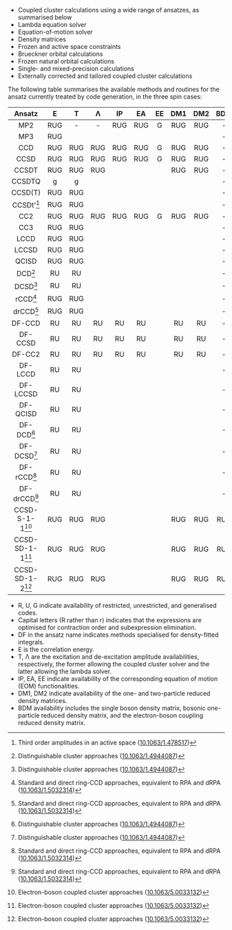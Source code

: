 - Coupled cluster calculations using a wide range of ansatzes, as summarised below
- Lambda equation solver
- Equation-of-motion solver
- Density matrices
- Frozen and active space constraints
- Brueckner orbital calculations
- Frozen natural orbital calculations
- Single- and mixed-precision calculations
- Externally corrected and tailored coupled cluster calculations

The following table summarises the available methods and routines for the ansatz currently treated by code generation, in the three spin cases:

| Ansatz          |   E   |   T   |   Λ   |  IP   |  EA   |  EE   |  DM1  |  DM2  |  BDM  |
| :-------------: | :---: | :---: | :---: | :---: | :---: | :---: | :---: | :---: | :---: |
| MP2             |  RUG  |   -   |   -   |  RUG  |  RUG  |   G   |  RUG  |  RUG  |   -   |
| MP3             |  RUG  |       |       |       |       |       |       |       |   -   |
| CCD             |  RUG  |  RUG  |  RUG  |  RUG  |  RUG  |   G   |  RUG  |  RUG  |   -   |
| CCSD            |  RUG  |  RUG  |  RUG  |  RUG  |  RUG  |   G   |  RUG  |  RUG  |   -   |
| CCSDT           |  RUG  |  RUG  |  RUG  |       |       |       |  RUG  |  RUG  |   -   |
| CCSDTQ          |   g   |   g   |       |       |       |       |       |       |   -   |
| CCSD(T)         |  RUG  |  RUG  |       |       |       |       |       |       |   -   |
| CCSDt'[^1]      |  RUG  |  RUG  |       |       |       |       |       |       |   -   |
| CC2             |  RUG  |  RUG  |  RUG  |  RUG  |  RUG  |   G   |  RUG  |  RUG  |   -   |
| CC3             |  RUG  |  RUG  |       |       |       |       |       |       |   -   |
| LCCD            |  RUG  |  RUG  |       |       |       |       |       |       |   -   |
| LCCSD           |  RUG  |  RUG  |       |       |       |       |       |       |   -   |
| QCISD           |  RUG  |  RUG  |       |       |       |       |       |       |   -   |
| DCD[^2]         |  RU   |  RU   |       |       |       |       |       |       |   -   |
| DCSD[^2]        |  RU   |  RU   |       |       |       |       |       |       |   -   |
| rCCD[^3]        |  RUG  |  RUG  |       |       |       |       |       |       |   -   |
| drCCD[^3]       |  RUG  |  RUG  |       |       |       |       |       |       |   -   |
| DF-CCD          |  RU   |  RU   |  RU   |  RU   |  RU   |       |  RU   |  RU   |   -   |
| DF-CCSD         |  RU   |  RU   |  RU   |  RU   |  RU   |       |  RU   |  RU   |   -   |
| DF-CC2          |  RU   |  RU   |  RU   |  RU   |  RU   |       |  RU   |  RU   |   -   |
| DF-LCCD         |  RU   |  RU   |       |       |       |       |       |       |   -   |
| DF-LCCSD        |  RU   |  RU   |       |       |       |       |       |       |   -   |
| DF-QCISD        |  RU   |  RU   |       |       |       |       |       |       |   -   |
| DF-DCD[^2]      |  RU   |  RU   |       |       |       |       |       |       |   -   |
| DF-DCSD[^2]     |  RU   |  RU   |       |       |       |       |       |       |   -   |
| DF-rCCD[^3]     |  RU   |  RU   |       |       |       |       |       |       |   -   |
| DF-drCCD[^3]    |  RU   |  RU   |       |       |       |       |       |       |   -   |
| CCSD-S-1-1[^4]  |  RUG  |  RUG  |  RUG  |       |       |       |  RUG  |  RUG  |  RUG  |
| CCSD-SD-1-1[^4] |  RUG  |  RUG  |  RUG  |       |       |       |  RUG  |  RUG  |  RUG  |
| CCSD-SD-1-2[^4] |  RUG  |  RUG  |  RUG  |       |       |       |  RUG  |  RUG  |  RUG  |

[^1]: Third order amplitudes in an active space ([10.1063/1.478517](https://doi.org/10.1063/1.478517))
[^2]: Distinguishable cluster approaches ([10.1063/1.4944087](https://doi.org/10.1063/1.4944087))
[^3]: Standard and direct ring-CCD approaches, equivalent to RPA and dRPA ([10.1063/1.5032314](https://doi.org/10.1063/1.5032314))
[^4]: Electron-boson coupled cluster approaches ([10.1063/5.0033132](https://doi.org/10.1063/5.0033132))

- R, U, G indicate availability of restricted, unrestricted, and generalised codes.
- Capital letters (R rather than r) indicates that the expressions are optimised for contraction order and subexpression elimination.
- DF in the ansatz name indicates methods specialised for density-fitted integrals.
- E is the correlation energy.
- T, Λ are the excitation and de-excitation amplitude availabilities, respectively, the former allowing the coupled cluster solver and the latter allowing the lambda solver.
- IP, EA, EE indicate availability of the corresponding equation of motion (EOM) functionalities.
- DM1, DM2 indicate availability of the one- and two-particle reduced density matrices.
- BDM availability includes the single boson density matrix, bosonic one-particle reduced density matrix, and the electron-boson coupling reduced density matrix.
